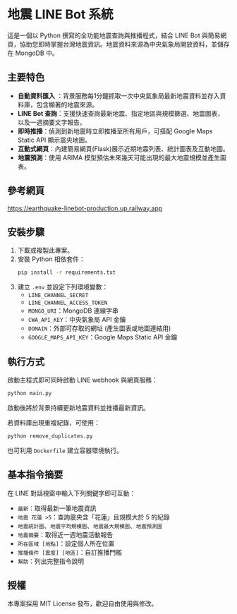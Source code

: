 # 地震 LINE Bot 系統

這是一個以 Python 撰寫的全功能地震查詢與推播程式，結合 LINE Bot 與簡易網頁，協助您即時掌握台灣地震資訊。地震資料來源為中央氣象局開放資料，並儲存在 MongoDB 中。

## 主要特色

- **自動資料匯入** ：背景服務每1分鐘抓取一次中央氣象局最新地震資料並存入資料庫，包含顯著的地震來源。
- **LINE Bot 查詢**：支援快速查詢最新地震、指定地區與規模篩選、地震圖表，以及一週摘要文字報告。
- **即時推播**：偵測到新地震時立即推播至所有用戶，可搭配 Google Maps Static API 顯示震央地圖。
- **互動式網頁**：內建簡易網頁(Flask)展示近期地震列表、統計圖表及互動地圖。
- **地震預測**：使用 ARIMA 模型預估未來幾天可能出現的最大地震規模並產生圖表。

## 參考網頁

https://earthquake-linebot-production.up.railway.app

## 安裝步驟

1. 下載或複製此專案。
2. 安裝 Python 相依套件：
   ```bash
   pip install -r requirements.txt
   ```
3. 建立 `.env` 並設定下列環境變數：
   - `LINE_CHANNEL_SECRET`
   - `LINE_CHANNEL_ACCESS_TOKEN`
   - `MONGO_URI`：MongoDB 連線字串
   - `CWA_API_KEY`：中央氣象局 API 金鑰
   - `DOMAIN`：外部可存取的網址 (產生圖表或地圖連結用)
   - `GOOGLE_MAPS_API_KEY`：Google Maps Static API 金鑰

## 執行方式

啟動主程式即可同時啟動 LINE webhook 與網頁服務：
```bash
python main.py
```
啟動後將於背景持續更新地震資料並推播最新資訊。

若資料庫出現重複紀錄，可使用：
```bash
python remove_duplicates.py
```

也可利用 `Dockerfile` 建立容器環境執行。

## 基本指令摘要

在 LINE 對話視窗中輸入下列關鍵字即可互動：
- `最新`：取得最新一筆地震資訊
- `地震 花蓮 >5`：查詢震央含「花蓮」且規模大於 5 的紀錄
- `地震統計圖`、`地震平均規模圖`、`地震最大規模圖`、`地震預測圖`
- `地震摘要`：取得近一週地震活動報告
- `所在區域 [地點]`：設定個人所在位置
- `推播條件 [震度] [地區]`：自訂推播門檻
- `幫助`：列出完整指令說明

## 授權

本專案採用 MIT License 發布，歡迎自由使用與修改。
